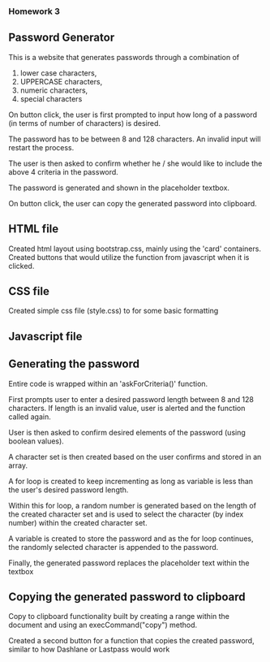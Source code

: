 ### Homework 3

## Password Generator
This is a website that generates passwords through a combination of 
1) lower case characters,
2) UPPERCASE characters,
3) numeric characters,
4) special characters

On button click, the user is first prompted to input how long of a password (in terms of number of characters) is desired.

The password has to be between 8 and 128 characters.  An invalid input will restart the process.

The user is then asked to confirm whether he / she would like to include the above 4 criteria in the password.  

The password is generated and shown in the placeholder textbox.

On button click, the user can copy the generated password into clipboard.

## HTML file
Created html layout using bootstrap.css, mainly using the 'card' containers.
Created buttons that would utilize the function from javascript when it is clicked.

## CSS file
Created simple css file (style.css) to for some basic formatting

## Javascript file 

## Generating the password
Entire code is wrapped within an 'askForCriteria()' function.

First prompts user to enter a desired password length between 8 and 128 characters.  If length is an invalid value, user is alerted and the function called again.

User is then asked to confirm desired elements of the password (using boolean values).

A character set is then created based on the user confirms and stored in an array.

A for loop is created to keep incrementing as long as variable is less than the user's desired password length.

Within this for loop, a random number is generated based on the length of the created character set and is used to select the character (by index number) within the created character set.  

A variable is created to store the password and as the for loop continues, the randomly selected character is appended to the password.

Finally, the generated password replaces the placeholder text within the textbox

## Copying the generated password to clipboard

Copy to clipboard functionality built by creating a range within the document and using an execCommand("copy") method.

Created a second button for a function that copies the created password, similar to how Dashlane or Lastpass would work
